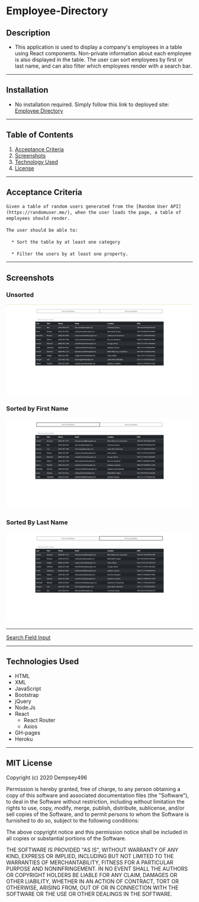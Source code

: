 # Employee-Directory

## Description
* This application is used to display a company's employees in a table using React components. Non-private information about each employee is also displayed in the table. The user can sort employees by first or last name, and can also filter which employees render with a search bar. 

***
## Installation 
* No installation required. Simply follow this link to deployed site: [Employee Directory](https://cryptic-beyond-19091.herokuapp.com/)

***
## Table of Contents

1. [Acceptance Criteria](#crit)
2. [Screenshots](#scrshot)
3. [Technology Used](#tech)
4. [License](#lice)

***
<a name="crit"></a>

## Acceptance Criteria 

```
Given a table of random users generated from the [Random User API](https://randomuser.me/), when the user loads the page, a table of employees should render. 

The user should be able to:

  * Sort the table by at least one category

  * Filter the users by at least one property.
```
***

<a name="scrshot"></a>

## Screenshots
### Unsorted
![Employee Directory](/images/Unsorted.png)
### Sorted by First Name
![Employee Directory Sorted by First Name](/images/Sorted-First.png)
### Sorted By Last Name
![Employee Directory Sorted by Last Name](/images/Sorted-Last.png)
***
[Search Field Input](https://drive.google.com/file/d/11Y9eenXNgMnNh_c4QaE33INUkt3MCzjl/view)
***

<a name="tech"></a>

## Technologies Used

* HTML
* XML
* JavaScript
* Bootstrap
* jQuery
* Node.Js
* React
  - React Router
  - Axios
* GH-pages
* Heroku


***
<a name="lice"></a>

## MIT License

Copyright (c) 2020 Dempsey496

Permission is hereby granted, free of charge, to any person obtaining a copy
of this software and associated documentation files (the "Software"), to deal
in the Software without restriction, including without limitation the rights
to use, copy, modify, merge, publish, distribute, sublicense, and/or sell
copies of the Software, and to permit persons to whom the Software is
furnished to do so, subject to the following conditions:

The above copyright notice and this permission notice shall be included in all
copies or substantial portions of the Software.

THE SOFTWARE IS PROVIDED "AS IS", WITHOUT WARRANTY OF ANY KIND, EXPRESS OR
IMPLIED, INCLUDING BUT NOT LIMITED TO THE WARRANTIES OF MERCHANTABILITY,
FITNESS FOR A PARTICULAR PURPOSE AND NONINFRINGEMENT. IN NO EVENT SHALL THE
AUTHORS OR COPYRIGHT HOLDERS BE LIABLE FOR ANY CLAIM, DAMAGES OR OTHER
LIABILITY, WHETHER IN AN ACTION OF CONTRACT, TORT OR OTHERWISE, ARISING FROM,
OUT OF OR IN CONNECTION WITH THE SOFTWARE OR THE USE OR OTHER DEALINGS IN THE
SOFTWARE.
